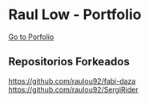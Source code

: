 # Raul Low - Portfolio
<a href="https://raulou92.github.io/raullow-portfolio/">Go to Porfolio</a>

## Repositorios Forkeados
https://github.com/raulou92/fabi-daza
https://github.com/raulou92/SergiRider
